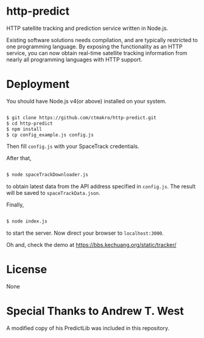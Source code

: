 # http-predict

HTTP satellite tracking and prediction service written in Node.js.

Existing software solutions needs compilation, and are typically restricted to one programming language.
By exposing the functionality as an HTTP service, you can now obtain real-time satellite tracking information from
nearly all programming languages with HTTP support.

# Deployment

You should have Node.js v4(or above) installed on your system.

```bash

$ git clone https://github.com/ctmakro/http-predict.git
$ cd http-predict
$ npm install
$ cp config_example.js config.js

```

Then fill `config.js` with your SpaceTrack credentials.

After that,
```bash

$ node spaceTrackDownloader.js

```
to obtain latest data from the API address specified in `config.js`.
The result will be saved to `spaceTrackData.json`.

Finally,
```bash

$ node index.js

```
to start the server. Now direct your browser to `localhost:3000`.


Oh and, check the demo at <https://bbs.kechuang.org/static/tracker/>

# License

None

# Special Thanks to Andrew T. West

A modified copy of his PredictLib was included in this repository.
